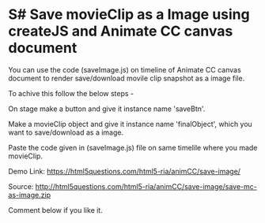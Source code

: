 # S# Save movieClip as a Image using createJS and Animate CC canvas document

You can use the code (saveImage.js) on timeline of Animate CC canvas document to render save/download movile clip snapshot as a image file.

To achive this follow the below steps -

On stage make a button and give it instance name 'saveBtn'.

Make a movieClip object and give it instance name 'finalObject', which you want to save/download as a image.

Paste the code given in (saveImage.js) file on same timelile where you made movieClip.

Demo Link: https://html5questions.com/html5-ria/animCC/save-image/

Source: http://html5questions.com/html5-ria/animCC/save-image/save-mc-as-image.zip

Comment below if you like it.
